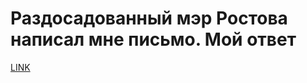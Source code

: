 # Раздосадованный мэр Ростова написал мне письмо. Мой ответ



[LINK](https://varlamov.ru/3869245.html)